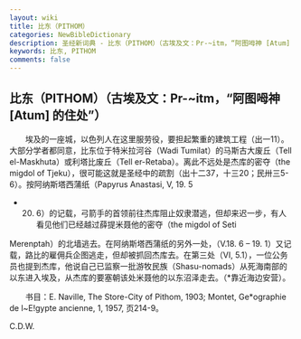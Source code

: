 ```yaml
---
layout: wiki
title: 比东（PITHOM）
categories: NewBibleDictionary
description: 圣经新词典 - 比东（PITHOM）（古埃及文：Pr-~itm，“阿图呣神 [Atum] 的住处”）
keywords: 比东, PITHOM
comments: false
---
```


## 比东（PITHOM）（古埃及文：Pr-~itm，“阿图呣神 [Atum] 的住处”）

　　埃及的一座城，以色列人在这里服劳役，要担起繁重的建筑工程（出一11）。大部分学者都同意，比东位于特米拉河谷（Wadi Tumilat）的马斯古大废丘（Tell el-Maskhuta）或利塔比废丘（Tell er-Retaba）。离此不远处是杰库的密夺（the migdol of Tjeku），很可能这就是圣经中的疏割（出十二37，十三20；民卅三5-6）。按阿纳斯塔西蒲纸（Papyrus Anastasi, V, 19. 5

- 20. 6）的记载，弓箭手的首领前往杰库阻止奴隶潜逃，但却来迟一步，有人看见他们已经越过薛提米聂他的密夺（the migdol of Seti

Merenptah）的北墙逃去。在阿纳斯塔西蒲纸的另外一处，（V.18. 6 – 19. 1）又记载，路比的雇佣兵企图逃走，但却被抓回杰库去。在第三处（VI, 5.1），一位公务员也提到杰库，他说自己已监察一批游牧民族（Shasu-nomads）从死海南部的以东进入埃及，从杰库的要塞朝该处米聂他的以东沼泽走去。（*靠近海边安营）。

　　书目：E. Naville, The Store-City of Pithom, 1903; Montet, Ge*ographie de l~E!gypte ancienne, 1, 1957, 页214-9。

C.D.W.








